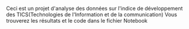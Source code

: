 Ceci est un projet d'analyse des données sur l'indice de développement des TICS(Technologies de l'Information et de la communication)
Vous trouverez les résultats et le code dans le fichier Notebook
